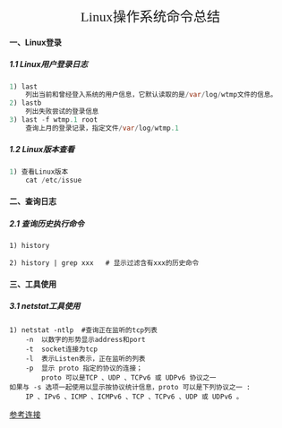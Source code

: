 <center><font size=5 face="黑体">Linux操作系统命令总结</font></center>

#### 一、Linux登录

##### 1.1 Linux用户登录日志

```java
1) last 
    列出当前和曾经登入系统的用户信息，它默认读取的是/var/log/wtmp文件的信息。
2) lastb
    列出失败尝试的登录信息
3) last -f wtmp.1 root
    查询上月的登录记录，指定文件/var/log/wtmp.1
```

##### 1.2 Linux版本查看

```java
1) 查看Linux版本
    cat /etc/issue
```



#### 二、查询日志

##### 2.1 查询历史执行命令

```shell
1) history

2) history | grep xxx   # 显示过滤含有xxx的历史命令
```



#### 三、工具使用

##### 3.1 netstat工具使用

```shell
1) netstat -ntlp  #查询正在监听的tcp列表
    -n  以数字的形势显示address和port 
    -t  socket连接为tcp
    -l  表示Listen表示，正在监听的列表
    -p	显示 proto 指定的协议的连接；
    	proto 可以是TCP 、UDP 、TCPv6 或 UDPv6 协议之一
如果与 -s 选项一起使用以显示按协议统计信息，proto 可以是下列协议之一 :
  	IP 、IPv6 、ICMP 、ICMPv6 、TCP 、TCPv6 、UDP 或 UDPv6 。

```

[参考连接](https://www.iteye.com/blog/wsmajunfeng-1222526)


